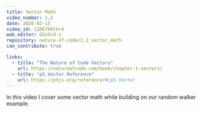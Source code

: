 ```yaml
---
title: Vector Math
video_number: 1.2
date: 2020-02-15
video_id: 11DEYk0thr4
web_editor: GGn5cd-z
repository: nature-of-code/1.2_vector_math
can_contribute: true

links:
  - title: "The Nature of Code Vectors"
    url: https://natureofcode.com/book/chapter-1-vectors/
  - title: "p5.Vector Reference"
    url: https://p5js.org/reference/#/p5.Vector
---
```


In this video I cover some vector math while building on our random walker example.
